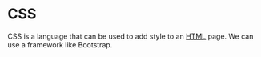 # CSS

CSS is a language that can be used to add style to an [HTML](/wiki/HTML) page. We can use a framework like Bootstrap.

